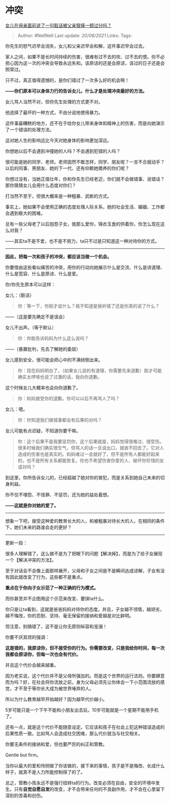 # 冲突
[女儿在母亲面前说了一句脏话被父亲狠揍一顿过分吗？](https://www.zhihu.com/question/427041303/answer/1675742541)

> Author: #NellNell
Last update: *20/08/2021*
Links:
Tags:

你先生的怒气迟早会消失，女儿和父亲迟早会和解，这件事迟早会过去。

家人之间，如果不是长时间持续的伤害，很难有过不去的坎、过不去的恨。你不必担心因为这一次的冲突会导致永远失和。该原谅的还是会原谅，该过的日子还是会照常过。

只不过，真正值得遗憾的，是你们错过了一次多么好的机会啊！

**——你们原本可以身体力行的告诉女儿，什么才是处理冲突最好的方法。**

女儿骂人当然不对，但你先生处理的方式更不对。

他选择了最坏的一种方式，不由分说地使用暴力。

这件事最糟糕的地方，还不在于给你女儿带来身体和精神上的伤害，而是向她演示了一个错误的处理方法。

这对她人生的影响远比今天对她身体的影响更加深远。

你想她以后不会遇到冲撞她的人吗？不会遇到犯错的人吗？

很可能是她的同学、老师。老师固然不敢怎样，同学、朋友呢？一言不合就动手？以后的同事、男朋友、她的下一代、还有仰赖她赡养的你们呢？

你想过没有，当她正值壮年，你和你先生已经老迈，你们就不会做错事、说错话？那你猜猜女儿会用什么态度对你们？

打当然不至于，但很大概率是一种粗暴、武断的方式。

事实上，她如果不会使用正确的态度处理人际关系，她的社会生活、婚姻、工作都会遇到极大的困难。

总有一些父母老了以后抱怨子女，我那么爱你，锦衣玉食的供着你，你怎么现在这么对我？

——其实ta不是不爱，也不是不努力，ta只不过是只知道这一种对待你的方式。

---

**因此，把每一次和孩子的冲突，都应该当做一个机会。**

你要借由这些看似痛苦的冲突，用你的行动向她展示什么是交流、什么是讲道理、什么是宽容、什么是原谅、什么是爱。

你/你先生原本可以这样：

女儿：（脏话）

> 你：等一下，你刚才说什么？我不知道是我听错了还是你真的说了什么？

——（这是要先确定不是误会）

女儿不出声。（等于默认）

> 你：你能告诉妈妈为什么这么说吗？

——（悬置批判，先去了解她的委屈）

女儿感到安全，很可能会把心中的不满倾倒出来。

> 你：现在妈妈明白了，（如果女儿说的有道理，你需要先来道歉）刚才可能确实太啰嗦也说了过激的话，我向你道歉。

这个时候女儿大概率也会向你道歉了。

> 你：妈妈接受你的道歉。你可以以后不再骂人了吗？

女儿：嗯。

> 你：你知道我们做错事都会有后果的对吗？

女儿可能有点迟疑，不知道你要干嘛。

> 你：这个后果不是我要惩罚你，这个后果就是，妈妈觉得很难过、很受伤。很多时候我们确实很生气，但骂人的话一旦说出口，就收不回去了。它对人造成的伤害也是真实的。妈妈难过一会就好了，但不是所有人都能好起来的，也不是所有关系都能恢复。你也不希望伤害你爱的人、破坏你珍惜的友谊对吗？

到这里，你所告诉女儿的，已经超越了她对你的冒犯，而是关系到她自己未来的切身利益。

你不仅不埋怨、不怪罪、不惩罚，还为她的益处着想。

**——这就是你对她的爱了。**

---

想象一下吧，接受这种爱的教育长大的人，和被粗暴对待长大的人，在相同的条件下，她们未来的路谁会走的更好？

---

更新一段：

很多人理解错了，这么做不是为了把眼下的问题【解决掉】，而是为了给子女展现一个【解决冲突的方法】。

至于对话会不会像上面那样展开，父母和子女之间是不是瞬间达成谅解，子女有没有因此就改变了行为，这些都不是重点。

**重点在于你向子女示范了一种正确的行为模式。**

而你甚至并不企图用这个示范来改变、要挟ta什么。

你只是让ta看到，这就是爸爸妈妈对待你的态度。并且，子女越不领情，越顽劣，越不悔改，你的忍耐、坚持、毫无保留的接纳和爱越是对比鲜明。

但注意，别搞错了，这不是让你无原则纵容和宠溺！

你要不厌其烦的强调：

**这是错的，我原谅你，但不接受你的行为。你需要改变，只是我给你时间，每一次我都会原谅你，但每一次也会有代价。**

并且这个代价会越来越重。

因为老实说，这个代价并不是父母所强加的。而是这个世界的运行法则。你要肆意而为吗？好，在社会将你流放之前，身为父母必须先让你体会一下小范围流放的感觉，才不至于等你长大成为被世界唾弃的人。

所以为什么教育越早开始越好？因为越早代价越小。

5岁可能只是一个下午不能和小朋友出去玩，10岁可能就是一个星期不能用手机了。

还有一点，就是这个代价不能随意设定。它应该和孩子在社会上犯这种错误造成的后果性质一致。比如骂人会造成社交困难，那么代价就当与社交相关。

你要无条件的接纳和爱，但也要严厉的纠正和管教。

Gentle but firm。

当你以最大的爱和怜悯做了你该做的，接下来的事情，孩子是不是悔改、长成什么样子，就真不是人力所能控制得了的了。

总之，管教小孩永远不是强行扭转ta的行为。改变必须在自由，安全的环境中发生。只有**自觉自愿自发**的改变，才不会带来任何的不良副作用，才不会在心里留下深刻的苦毒和创伤。

